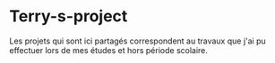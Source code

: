 # Terry-s-project

Les projets qui sont ici partagés correspondent au travaux que j'ai pu effectuer lors de mes études et hors période scolaire.
